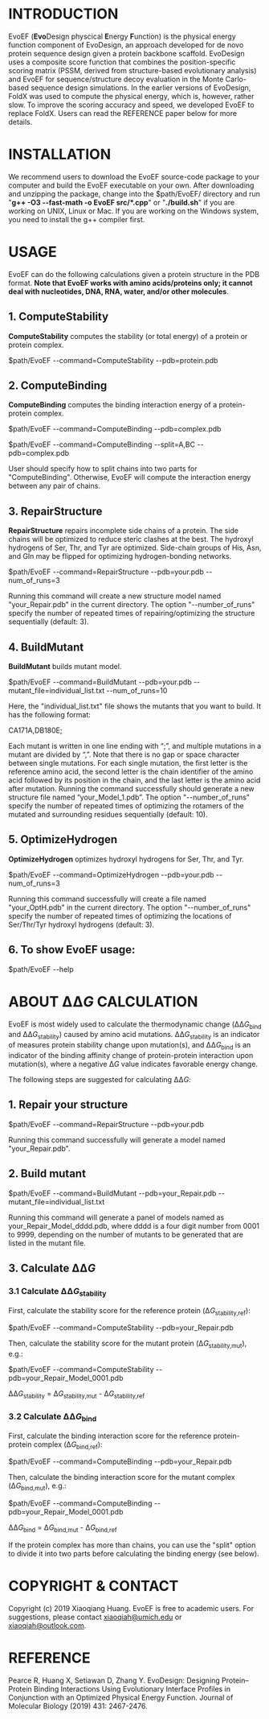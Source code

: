 # INTRODUCTION
EvoEF (**Evo**Design physcical **E**nergy **F**unction) is the physical energy function component of EvoDesign, an approach developed for de novo protein sequence design given a protein backbone scaffold. EvoDesign uses a composite score function that combines the position-specific scoring matrix (PSSM, derived from structure-based evolutionary analysis) and EvoEF for sequence/structure decoy evaluation in the Monte Carlo-based sequence design simulations. In the earlier versions of EvoDesign, FoldX was used to compute the physical energy, which is, however, rather slow. To improve the scoring accuracy and speed, we developed EvoEF to replace FoldX. Users can read the REFERENCE paper below for more details.

# INSTALLATION
We recommend users to download the EvoEF source-code package to your computer and build the EvoEF executable on your own. After downloading and unzipping the package, change into the $path/EvoEF/ directory and run "<b>g++ -O3 --fast-math -o EvoEF src/*.cpp</b>" or "<b>./build.sh</b>" if you are working on UNIX, Linux or Mac. If you are working on the Windows system, you need to install the g++ compiler first.

# USAGE
EvoEF can do the following calculations given a protein structure in the PDB format. <b>Note that EvoEF works with amino acids/proteins only; it cannot deal with nucleotides, DNA, RNA, water, and/or other molecules</b>.

## 1. ComputeStability

**ComputeStability** computes the stability (or total energy) of a protein or protein complex.

$path/EvoEF --command=ComputeStability  --pdb=protein.pdb

## 2. ComputeBinding

**ComputeBinding** computes the binding interaction energy of a protein-protein complex.

$path/EvoEF --command=ComputeBinding --pdb=complex.pdb

$path/EvoEF --command=ComputeBinding --split=A,BC --pdb=complex.pdb

User should specify how to split chains into two parts for "ComputeBinding". Otherwise, EvoEF will compute the interaction energy between any pair of chains.

## 3. RepairStructure

**RepairStructure** repairs incomplete side chains of a protein. The side chains will be optimized to reduce steric clashes at the best. The hydroxyl hydrogens of Ser, Thr, and Tyr are optimized. Side-chain groups of His, Asn, and Gln may be flipped for optimizing hydrogen-bonding networks.

$path/EvoEF --command=RepairStructure --pdb=your.pdb --num_of_runs=3

Running this command will create a new structure model named "your_Repair.pdb" in the current directory. The option "--number_of_runs" specify the number of repeated times of repairing/optimizing the structure sequentially (default: 3).

## 4. BuildMutant

**BuildMutant** builds mutant model.

$path/EvoEF --command=BuildMutant --pdb=your.pdb --mutant_file=individual_list.txt  --num_of_runs=10 

Here, the "individual_list.txt" file shows the mutants that you want to build. It has the following format:

CA171A,DB180E;

Each mutant is written in one line ending with “;”, and multiple mutations in a mutant are divided by “,”. Note that there is no gap or space character between single mutations. For each single mutation, the first letter is the reference amino acid, the second letter is the chain identifier of the amino acid followed by its position in the chain, and the last letter is the amino acid after mutation. Running the command successfully should generate a new structure file named “your_Model_1.pdb”. The option "--number_of_runs" specify the number of repeated times of optimizing the rotamers of the mutated and surrounding residues sequentially (default: 10). 

## 5. OptimizeHydrogen

**OptimizeHydrogen** optimizes hydroxyl hydrogens for Ser, Thr, and Tyr.

$path/EvoEF --command=OptimizeHydrogen --pdb=your.pdb --num_of_runs=3

Running this command successfully will create a file named "your_OptH.pdb" in the current directory. The option "--number_of_runs" specify the number of repeated times of optimizing the locations of Ser/Thr/Tyr hydroxyl hydrogens (default: 3).

## 6. To show EvoEF usage:

$path/EvoEF --help

# ABOUT ΔΔ<i>G</i> CALCULATION
EvoEF is most widely used to calculate the thermodynamic change (ΔΔ<i>G</i><sub>bind</sub> and ΔΔ<i>G</i><sub>stability</sub>) caused by amino acid mutations. ΔΔ<i>G</i><sub>stability</sub> is an indicator of measures protein stability change upon mutation(s), and ΔΔ<i>G</i><sub>bind</sub> is an indicator of the binding affinity change of protein-protein interaction upon mutation(s), where a negative Δ<i>G</i> value indicates favorable energy change.

The following steps are suggested for calculating ΔΔ<i>G</i>:

## 1. Repair your structure

$path/EvoEF --command=RepairStructure --pdb=your.pdb
  
Running this command successfully will generate a model named "your_Repair.pdb".

## 2. Build mutant

$path/EvoEF --command=BuildMutant --pdb=your_Repair.pdb --mutant_file=individual_list.txt
  
Running this command will generate a panel of models named as your_Repair_Model_dddd.pdb, where dddd is a four digit number from 0001 to 9999, depending on the number of mutants to be generated that are listed in the mutant file.

## 3. Calculate ΔΔ<i>G</i>

### 3.1 Calculate ΔΔ<i>G</i><sub>stability</sub>

First, calculate the stability score for the reference protein (Δ<i>G</i><sub>stability,ref</sub>):
  
$path/EvoEF --command=ComputeStability --pdb=your_Repair.pdb
  
Then, calculate the stability score for the mutant protein (Δ<i>G</i><sub>stability,mut</sub>), e.g.:
  
$path/EvoEF --command=ComputeStability --pdb=your_Repair_Model_0001.pdb
  
ΔΔ<i>G</i><sub>stability</sub> = Δ<i>G</i><sub>stability,mut</sub> - Δ<i>G</i><sub>stability,ref</sub>

### 3.2 Calculate ΔΔ<i>G</i><sub>bind</sub>
  
First, calculate the binding interaction score for the reference protein-protein complex (Δ<i>G</i><sub>bind,ref</sub>):

$path/EvoEF --command=ComputeBinding --pdb=your_Repair.pdb

Then, calculate the binding interaction score for the mutant complex (Δ<i>G</i><sub>bind,mut</sub>), e.g.:

$path/EvoEF --command=ComputeBinding --pdb=your_Repair_Model_0001.pdb

ΔΔ<i>G</i><sub>bind</sub> = Δ<i>G</i><sub>bind,mut</sub> - Δ<i>G</i><sub>bind,ref</sub>

If the protein complex has more than chains, you can use the "split" option to divide it into two parts before calculating the binding energy (see below).

# COPYRIGHT & CONTACT
Copyright (c) 2019 Xiaoqiang Huang. EvoEF is free to academic users. For suggestions, please contact xiaoqiah@umich.edu or xiaoqiah@outlook.com.

# REFERENCE
Pearce R, Huang X, Setiawan D, Zhang Y. EvoDesign: Designing Protein–Protein Binding Interactions Using Evolutionary Interface Profiles in Conjunction with an Optimized Physical Energy Function. Journal of Molecular Biology (2019) 431: 2467-2476.

